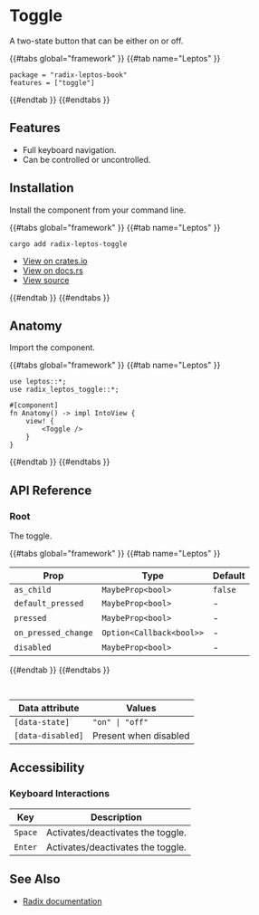 # Toggle

A two-state button that can be either on or off.

{{#tabs global="framework" }}
{{#tab name="Leptos" }}

```toml,trunk
package = "radix-leptos-book"
features = ["toggle"]
```

{{#endtab }}
{{#endtabs }}

## Features

-   Full keyboard navigation.
-   Can be controlled or uncontrolled.

## Installation

Install the component from your command line.

{{#tabs global="framework" }}
{{#tab name="Leptos" }}

```shell
cargo add radix-leptos-toggle
```

-   [View on crates.io](https://crates.io/crates/radix-leptos-toggle)
-   [View on docs.rs](https://docs.rs/radix-leptos-toggle/latest/radix_leptos_toggle/)
-   [View source](https://github.com/RustForWeb/radix/tree/main/packages/primitives/leptos/toggle)

{{#endtab }}
{{#endtabs }}

## Anatomy

Import the component.

{{#tabs global="framework" }}
{{#tab name="Leptos" }}

```rust,ignore
use leptos::*;
use radix_leptos_toggle::*;

#[component]
fn Anatomy() -> impl IntoView {
    view! {
        <Toggle />
    }
}
```

{{#endtab }}
{{#endtabs }}

## API Reference

### Root

The toggle.

{{#tabs global="framework" }}
{{#tab name="Leptos" }}

| Prop                | Type                     | Default |
| ------------------- | ------------------------ | ------- |
| `as_child`          | `MaybeProp<bool>`        | `false` |
| `default_pressed`   | `MaybeProp<bool>`        | -       |
| `pressed`           | `MaybeProp<bool>`        | -       |
| `on_pressed_change` | `Option<Callback<bool>>` | -       |
| `disabled`          | `MaybeProp<bool>`        | -       |

{{#endtab }}
{{#endtabs }}

<div style="height: 1em;"></div>

| Data attribute    | Values                |
| ----------------- | --------------------- |
| `[data-state]`    | `"on" \| "off"`       |
| `[data-disabled]` | Present when disabled |

## Accessibility

### Keyboard Interactions

| Key     | Description                       |
| ------- | --------------------------------- |
| `Space` | Activates/deactivates the toggle. |
| `Enter` | Activates/deactivates the toggle. |

## See Also

-   [Radix documentation](https://www.radix-ui.com/primitives/docs/components/toggle)
